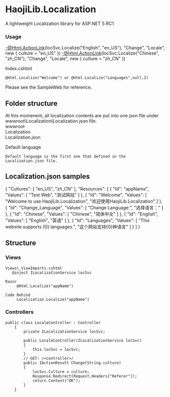 ﻿HaojiLib.Localization
============

A lightweight Localization library for ASP.NET 5 RC1



### Usage

-@Html.ActionLink(locSvc.Localize("English", "en_US"), "Change", "Locale", new { culture = "en_US" })
-@Html.ActionLink(locSvc.Localize("Chinese", "zh_CN"), "Change", "Locale", new { culture = "zh_CN" })

Index.cshtml

    @Html.Localize("Welcome") or @Html.Localize("Languages",null,2)

Please see the SampleWeb for reference.

Folder structure
--------------- 
At this momenent, all localization contents are put into one json file under wwwroot\Localization\Localization.json file.  
wwwroot\
	Localization\
	 Localization.json  
  

Default language
	
	Default language is the first one that defined in the Localization.json file.


Localization.json samples
---------------  
{
  "Cultures": [ "en_US", "zh_CN" ],
  "Resources": [
    {
      "Id": "appName",
      "Values": [
        "Test Web",
        "测试网站"
      ]
    },
    {
      "Id": "Welcome",
      "Values": [
        "Welcome to use HaojiLib.Localization",
        "欢迎使用HaojiLib.Localization"
      ]
    },
    {
      "Id": "Change_Language",
      "Values": [
        "Change Language:",
        "选择语言："
      ]
    },
    {
      "Id": "Chinese",
      "Values": [
        "Chinese",
        "简体中文"
      ]
    },
    {
      "Id": "English",
      "Values": [
        "English",
        "英语"
      ]
    },
    {
      "Id": "Languages",
      "Values": [
        "This website supports {0} languages.",
        "这个网站支持{0}种语言"
      ]
    }
  ]
}

Structure
---------------

### Views
    Views\_ViewImports.cshtml
	   @inject ILocalizationService locSvc

    Razor
         @Html.Localize("appName")         
      
    Code Behind
         Localization.Localize("appName")         
		 
### Controllers

```
public class LocaleController : Controller
    {
        private ILocalizationService locSvc;

        public LocaleController(ILocalizationService locSvc)
        {
            this.locSvc = locSvc;
        }
        // GET: /<controller>/
        public IActionResult Change(String culture)
        {
            locSvc.Culture = culture;
            Response.Redirect(Request.Headers["Referer"]);
            return Content("OK");
        }
    }
```
```


